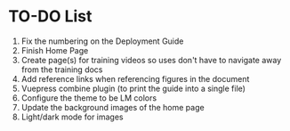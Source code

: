 # TO-DO List

1. Fix the numbering on the Deployment Guide
2. Finish Home Page
3. Create page(s) for training videos so uses don't have to navigate away from the training docs
4. Add reference links when referencing figures in the document
5. Vuepress combine plugin (to print the guide into a single file)
6. Configure the theme to be LM colors
7. Update the background images of the home page
8. Light/dark mode for images
